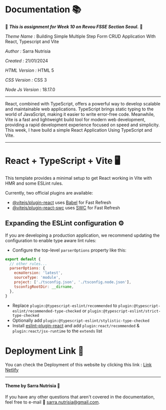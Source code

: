 # Documentation 📚


🔎 **_This is assignment for Week 10 on Revou FSSE Section Seoul._** 🔎



*Theme Name :* Building Simple Multiple Step Form CRUD Application With React, Typescript and Vite

*Author :* Sarra Nutrisia

*Created :* 21/01/2024 

*HTML Version :* HTML 5

*CSS Version :* CSS 3

*Node Js Version :* 18.17.0

***
React, combined with TypeScript, offers a powerful way to develop scalable and maintainable web applications. TypeScript brings static typing to the world of JavaScript, making it easier to write error-free code. Meanwhile, Vite is a fast and lightweight build tool for modern web development, providing a rapid development experience focused on speed and simplicity. This week, I have build a simple React Application Using TypeScript and Vite.
***
# React + TypeScript + Vite 🖥️

This template provides a minimal setup to get React working in Vite with HMR and some ESLint rules.

Currently, two official plugins are available:

- [@vitejs/plugin-react](https://github.com/vitejs/vite-plugin-react/blob/main/packages/plugin-react/README.md) uses [Babel](https://babeljs.io/) for Fast Refresh
- [@vitejs/plugin-react-swc](https://github.com/vitejs/vite-plugin-react-swc) uses [SWC](https://swc.rs/) for Fast Refresh

## Expanding the ESLint configuration ⚙️

If you are developing a production application, we recommend updating the configuration to enable type aware lint rules:

- Configure the top-level `parserOptions` property like this:

```js
export default {
  // other rules...
  parserOptions: {
    ecmaVersion: 'latest',
    sourceType: 'module',
    project: ['./tsconfig.json', './tsconfig.node.json'],
    tsconfigRootDir: __dirname,
  },
}
```

- Replace `plugin:@typescript-eslint/recommended` to `plugin:@typescript-eslint/recommended-type-checked` or `plugin:@typescript-eslint/strict-type-checked`
- Optionally add `plugin:@typescript-eslint/stylistic-type-checked`
- Install [eslint-plugin-react](https://github.com/jsx-eslint/eslint-plugin-react) and add `plugin:react/recommended` & `plugin:react/jsx-runtime` to the `extends` list


# Deployment Link 🚀
You can check the Deployment of this website by clicking this link : [Link Netlify](https://astounding-donut-be23da.netlify.app/) 
  
***

#### Theme by Sarra Nutrisia &#127776;
If you have any other questions that aren't covered in the documentation, feel free to e-mail &#128233; <sarra.nutrisia@gmail.com>.

